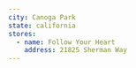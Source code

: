 ```yaml
---
city: Canoga Park
state: california
stores:
  - name: Follow Your Heart
    address: 21825 Sherman Way
---
```

